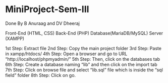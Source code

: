# MiniProject-Sem-III
Done By B Anuraag and DV Dheeraj

Front-End (HTML, CSS)
Back-End (PHP)
Database(MariaDB/MySQL)
Server (XAMPP)

1st Step: Extract file
2nd Step: Copy the main project folder
3rd Step: Paste in xampp/htdocs/
4th Step: Open a browser and go to URL “http://localhost/phpmyadmin/”
5th Step: Then, click on the databases tab
6th Step: Create a database naming “lib” and then click on the import tab
7th Step: Click on browse file and select “lib.sql” file which is inside the “sql field” folder
8th Step: Click on go.

